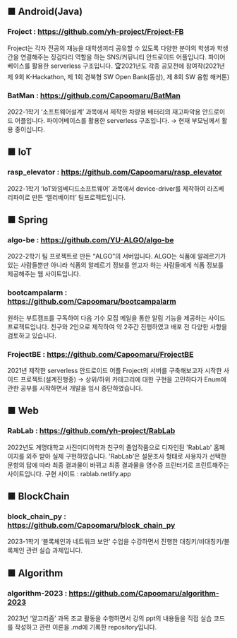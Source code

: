 ## ■ Android(Java)

### Froject : https://github.com/yh-project/Froject-FB

Froject는 각자 전공의 재능을 대학생끼리 공유할 수 있도록 다양한 분야의 학생과 학생 간을 연결해주는 징검다리 역할을 하는 SNS/커뮤니티 안드로이드 어플입니다.
파이어베이스를 활용한 serverless 구조입니다.
🏆2021년도 각종 공모전에 참여작(2021년 제 9회 K-Hackathon, 제 1회 경북형 SW Open Bank(동상), 제 8회 SW 융합 해커톤)

### BatMan : https://github.com/Capoomaru/BatMan

2022-1학기 ‘소프트웨어설계’ 과목에서 제작한 차량용 배터리의 재고파악용 안드로이드 어플입니다.
파이어베이스를 활용한 serverless 구조입니다.
→ 현재 부모님께서 활용 중이십니다.

## ■ IoT

### rasp_elevator : https://github.com/Capoomaru/rasp_elevator

2022-1학기 ‘IoT와임베디드소프트웨어’ 과목에서 device-driver를 제작하여 라즈베리파이로 만든 ‘엘리베이터’ 팀프로젝트입니다.

## ■ Spring

### algo-be : https://github.com/YU-ALGO/algo-be

2022-2학기 팀 프로젝트로 만든 “ALGO”의 서버입니다. ALGO는 식품에 알레르기가 있는 사람들뿐만 아니라 식품의 알레르기 정보를 얻고자 하는 사람들에게 식품 정보를 제공해주는 웹 사이트입니다.

### bootcampalarm : https://github.com/Capoomaru/bootcampalarm

원하는 부트캠프를 구독하여 다음 기수 모집 메일을 통한 알림 기능을 제공하는 사이드 프로젝트입니다.
친구와 2인으로 제작하여 약 2주간 진행하였고 배포 전 다양한 사항을 검토하고 있습니다.

### FrojectBE : https://github.com/Capoomaru/FrojectBE

2021년 제작한 serverless 안드로이드 어플 Froject의 서버를 구축해보고자 시작한 사이드 프로젝트(설계진행중) → 상위/하위 카테고리에 대한 구현을 고민하다가 Enum에 관한 공부를 시작하면서 개발을 임시 중단하였습니다.

## ■ Web

### RabLab : https://github.com/yh-project/RabLab

2022년도 계명대학교 사진미디어학과 친구의 졸업작품으로 디자인된 'RabLab' 홈페이지를 외주 받아 실제 구현하였습니다. 'RabLab'은 설문조사 형태로 사용자가 선택한 문항의 답에 따라 최종 결과물이 바뀌고 최종 결과물을 영수증 프린터기로 프린트해주는 사이트입니다.
구현 사이트 : rablab.netlify.app

## ■ BlockChain

### block_chain_py : https://github.com/Capoomaru/block_chain_py

2023-1학기 ‘블록체인과 네트워크 보안’ 수업을 수강하면서 진행한 대칭키/비대칭키/블록체인 관련 실습 과제입니다.

## ■ Algorithm

### algorithm-2023 : https://github.com/Capoomaru/algorithm-2023

2023년 ‘알고리즘’ 과목 조교 활동을 수행하면서 강의 ppt의 내용들을 직접 실습 코드를 작성하고 관련 이론을 .md에 기록한 repository입니다.



<!--
<br><br><br>[![Top Langs](https://github-readme-stats.vercel.app/api/top-langs/?username=Capoomaru&layout=compact)](https://github.com/Capoomaru/github-readme-stats)<br>
![Anurag's GitHub stats](https://github-readme-stats.vercel.app/api?username=Capoomaru&show_icons=true&theme=radical)
-->

<!--
**Capoomaru/Capoomaru** is a ✨ _special_ ✨ repository because its `README.md` (this file) appears on your GitHub profile.

Here are some ideas to get you started:

- 🔭 I’m currently working on ...
- 🌱 I’m currently learning ...
- 👯 I’m looking to collaborate on ...
- 🤔 I’m looking for help with ...
- 💬 Ask me about ...
- 📫 How to reach me: ...
- 😄 Pronouns: ...
- ⚡ Fun fact: ...
-->
